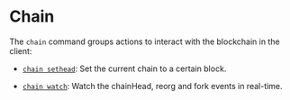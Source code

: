 # Chain

The ```chain``` command groups actions to interact with the blockchain in the client:

- [```chain sethead```](./chain_sethead.md): Set the current chain to a certain block.

- [```chain watch```](./chain_watch.md): Watch the chainHead, reorg and fork events in real-time.